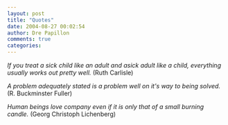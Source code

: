 ```yaml
---
layout: post
title: "Quotes"
date: 2004-08-27 00:02:54
author: Dre Papillon
comments: true
categories: 
---
```



*If you treat a sick child like an adult and asick adult like a child, everything usually works out pretty well.*  (Ruth Carlisle)

*A problem adequately stated is a problem well on it's way to being solved.*  (R. Buckminster Fuller)

*Human beings love company even if it is only that of a small burning candle.*  (Georg Christoph Lichenberg)